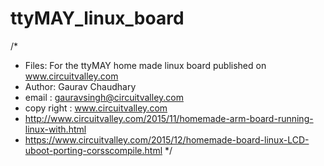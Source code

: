 ttyMAY_linux_board
=================
/* 
 * Files: For the ttyMAY home made linux board published on www.circuitvalley.com
 * Author: Gaurav Chaudhary
 * email : gauravsingh@circuitvalley.com
 * copy right : www.circuitvalley.com 
 * http://www.circuitvalley.com/2015/11/homemade-arm-board-running-linux-with.html
 * https://www.circuitvalley.com/2015/12/homemade-board-linux-LCD-uboot-porting-corsscompile.html
 */
